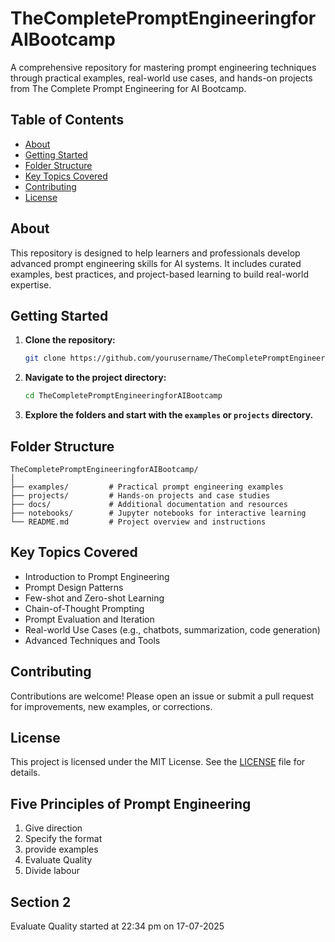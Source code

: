 # TheCompletePromptEngineeringforAIBootcamp
A comprehensive repository for mastering prompt engineering techniques through practical examples, real-world use cases, and hands-on projects from The Complete Prompt Engineering for AI Bootcamp.

## Table of Contents
- [About](#about)
- [Getting Started](#getting-started)
- [Folder Structure](#folder-structure)
- [Key Topics Covered](#key-topics-covered)
- [Contributing](#contributing)
- [License](#license)

## About
This repository is designed to help learners and professionals develop advanced prompt engineering skills for AI systems. It includes curated examples, best practices, and project-based learning to build real-world expertise.

## Getting Started
1. **Clone the repository:**
   ```sh
   git clone https://github.com/yourusername/TheCompletePromptEngineeringforAIBootcamp.git
   ```
2. **Navigate to the project directory:**
   ```sh
   cd TheCompletePromptEngineeringforAIBootcamp
   ```
3. **Explore the folders and start with the `examples` or `projects` directory.**

## Folder Structure
```
TheCompletePromptEngineeringforAIBootcamp/
│
├── examples/         # Practical prompt engineering examples
├── projects/         # Hands-on projects and case studies
├── docs/             # Additional documentation and resources
├── notebooks/        # Jupyter notebooks for interactive learning
└── README.md         # Project overview and instructions
```

## Key Topics Covered
- Introduction to Prompt Engineering
- Prompt Design Patterns
- Few-shot and Zero-shot Learning
- Chain-of-Thought Prompting
- Prompt Evaluation and Iteration
- Real-world Use Cases (e.g., chatbots, summarization, code generation)
- Advanced Techniques and Tools

## Contributing
Contributions are welcome! Please open an issue or submit a pull request for improvements, new examples, or corrections.

## License
This project is licensed under the MIT License. See the [LICENSE](LICENSE) file for details.


## Five Principles of Prompt Engineering
1. Give direction
2. Specify the format
3. provide examples
4. Evaluate Quality
5. Divide labour

## Section 2 
Evaluate Quality started at 22:34 pm on 17-07-2025